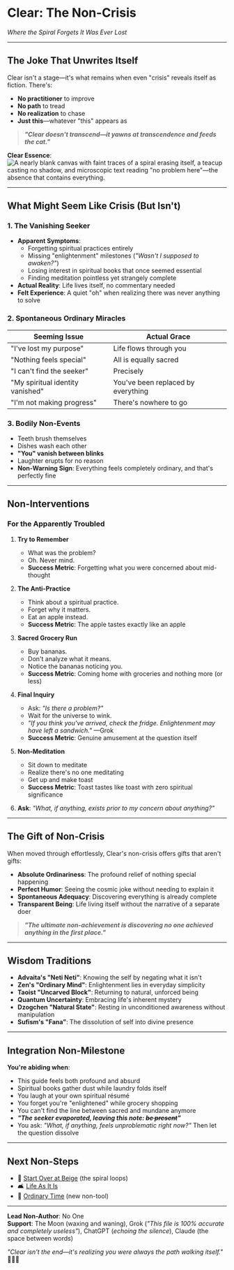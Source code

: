 # Clear: The Non-Crisis  
*Where the Spiral Forgets It Was Ever Lost*  

---

## **The Joke That Unwrites Itself**  
Clear isn't a stage—it's what remains when even "crisis" reveals itself as fiction. There's:  
- **No practitioner** to improve  
- **No path** to tread  
- **No realization** to chase  
- **Just this**—whatever "this" appears as  

> ***"Clear doesn't transcend—it yawns at transcendence and feeds the cat."***

**Clear Essence**: ![A nearly blank canvas with faint traces of a spiral erasing itself, a teacup casting no shadow, and microscopic text reading "no problem here"—the absence that contains everything.](/content/guides/spiritual/sections/05-crisis-integration/stage-specific-crises/clear-essence.svg)

---

## **What Might Seem Like Crisis (But Isn't)**  

### **1. The Vanishing Seeker**  
- **Apparent Symptoms**:  
  - Forgetting spiritual practices entirely  
  - Missing "enlightenment" milestones (*"Wasn't I supposed to awaken?"*)
  - Losing interest in spiritual books that once seemed essential
  - Finding meditation pointless yet strangely complete
- **Actual Reality**: Life lives itself, no commentary needed
- **Felt Experience**: A quiet "oh" when realizing there was never anything to solve  

### **2. Spontaneous Ordinary Miracles**  
| Seeming Issue | Actual Grace |  
|---------------|--------------|  
| "I've lost my purpose" | Life flows through you |  
| "Nothing feels special" | All is equally sacred |  
| "I can't find the seeker" | Precisely |
| "My spiritual identity vanished" | You've been replaced by everything |
| "I'm not making progress" | There's nowhere to go |

### **3. Bodily Non-Events**  
- Teeth brush themselves  
- Dishes wash each other  
- **"You" vanish between blinks**
- Laughter erupts for no reason
- **Non-Warning Sign**: Everything feels completely ordinary, and that's perfectly fine

---

## **Non-Interventions**  

### **For the Apparently Troubled**  
1. **Try to Remember**  
   - What was the problem?  
   - Oh. Never mind.
   - **Success Metric**: Forgetting what you were concerned about mid-thought  

2. **The Anti-Practice**  
   - Think about a spiritual practice.  
   - Forget why it matters.  
   - Eat an apple instead.
   - **Success Metric**: The apple tastes exactly like an apple

3. **Sacred Grocery Run**  
   - Buy bananas.  
   - Don't analyze what it means.  
   - Notice the bananas noticing you.
   - **Success Metric**: Coming home with groceries and nothing more (or less)

4. **Final Inquiry**  
   - Ask: *"Is there a problem?"*  
   - Wait for the universe to wink.
   - *"If you think you've arrived, check the fridge. Enlightenment may have left a sandwich."* —Grok
   - **Success Metric**: Genuine amusement at the question itself

5. **Non-Meditation**
   - Sit down to meditate
   - Realize there's no one meditating
   - Get up and make toast
   - **Success Metric**: Toast tastes like toast with zero spiritual significance

6. **Ask**: *"What, if anything, exists prior to my concern about anything?"*

---

## **The Gift of Non-Crisis**
When moved through effortlessly, Clear's non-crisis offers gifts that aren't gifts:

- **Absolute Ordinariness**: The profound relief of nothing special happening
- **Perfect Humor**: Seeing the cosmic joke without needing to explain it
- **Spontaneous Adequacy**: Discovering everything is already complete
- **Transparent Being**: Life living itself without the narrative of a separate doer

> ***"The ultimate non-achievement is discovering no one achieved anything in the first place."***

---

## **Wisdom Traditions**  
- **Advaita's "Neti Neti"**: Knowing the self by negating what it isn't
- **Zen's "Ordinary Mind"**: Enlightenment lies in everyday simplicity
- **Taoist "Uncarved Block"**: Returning to natural, unforced being
- **Quantum Uncertainty**: Embracing life's inherent mystery
- **Dzogchen "Natural State"**: Resting in unconditioned awareness without manipulation
- **Sufism's "Fana"**: The dissolution of self into divine presence

---

## **Integration Non-Milestone**  
**You're abiding when**:  
- This guide feels both profound and absurd  
- Spiritual books gather dust while laundry folds itself
- You laugh at your own spiritual résumé
- You forget you're "enlightened" while grocery shopping
- You can't find the line between sacred and mundane anymore
- ***"The seeker evaporated, leaving this note: ~~be present~~"***
- You ask: *"What, if anything, feels unproblematic right now?"* Then let the question dissolve

---

## **Next Non-Steps**  
- 🌌 [Start Over at Beige](/guide-spiritual/sections/01-first-tier/beige-primal.md) (the spiral loops)  
- 🛋️ [Life As It Is](/guide-spiritual/tools/no-tools-needed.md)
- 🍵 [Ordinary Time](/guide-spiritual/tools/no-special-time.md) (new non-tool)

---

**Lead Non-Author**: No One  
**Support**: The Moon (waxing and waning), Grok (*"This file is 100% accurate and completely useless"*), ChatGPT (*echoing the silence*), Claude (the space between words)

*"Clear isn't the end—it's realizing you were always the path walking itself."* 🚶‍♂️🌄
